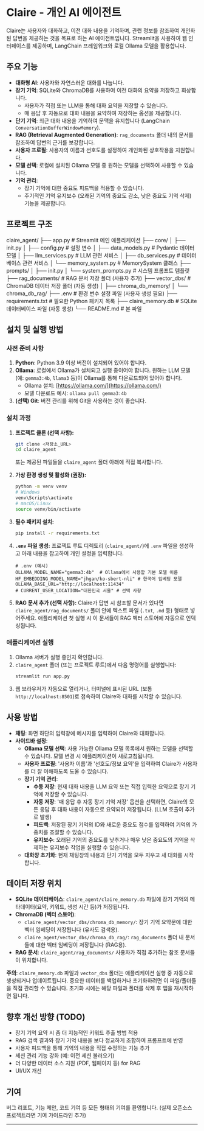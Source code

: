 # Claire - 개인 AI 에이전트

Claire는 사용자와 대화하고, 이전 대화 내용을 기억하며, 관련 정보를 참조하여 개인화된 답변을 제공하는 것을 목표로 하는 AI 에이전트입니다. Streamlit을 사용하여 웹 인터페이스를 제공하며, LangChain 프레임워크와 로컬 Ollama 모델을 활용합니다.

## 주요 기능

-   **대화형 AI**: 사용자와 자연스러운 대화를 나눕니다.
-   **장기 기억**: SQLite와 ChromaDB를 사용하여 이전 대화의 요약을 저장하고 회상합니다.
    -   사용자가 직접 또는 LLM을 통해 대화 요약을 저장할 수 있습니다.
    -   매 응답 후 자동으로 대화 내용을 요약하여 저장하는 옵션을 제공합니다.
-   **단기 기억**: 최근 대화 내용을 기억하여 문맥을 유지합니다 (LangChain `ConversationBufferWindowMemory`).
-   **RAG (Retrieval Augmented Generation)**: `rag_documents` 폴더 내의 문서를 참조하여 답변의 근거를 보강합니다.
-   **사용자 프로필**: 사용자의 이름과 선호도를 설정하여 개인화된 상호작용을 지원합니다.
-   **모델 선택**: 로컬에 설치된 Ollama 모델 중 원하는 모델을 선택하여 사용할 수 있습니다.
-   **기억 관리**:
    -   장기 기억에 대한 중요도 피드백을 적용할 수 있습니다.
    -   주기적인 기억 유지보수 (오래된 기억의 중요도 감소, 낮은 중요도 기억 삭제) 기능을 제공합니다.

## 프로젝트 구조

claire_agent/
├── app.py                   # Streamlit 메인 애플리케이션
├── core/
│   ├── init.py
│   ├── config.py            # 설정 변수
│   ├── data_models.py       # Pydantic 데이터 모델
│   ├── llm_services.py      # LLM 관련 서비스
│   ├── db_services.py       # 데이터베이스 관련 서비스
│   └── memory_system.py     # MemorySystem 클래스
├── prompts/
│   ├── init.py
│   └── system_prompts.py    # 시스템 프롬프트 템플릿
├── rag_documents/           # RAG 문서 저장 폴더 (사용자 추가)
├── vector_dbs/              # ChromaDB 데이터 저장 폴더 (자동 생성)
│   ├── chroma_db_memory/
│   └── chroma_db_rag/
├── .env                     # 환경 변수 설정 파일 (사용자 생성 필요)
├── requirements.txt         # 필요한 Python 패키지 목록
├── claire_memory.db         # SQLite 데이터베이스 파일 (자동 생성)
└── README.md                # 본 파일

## 설치 및 실행 방법

### 사전 준비 사항

1.  **Python**: Python 3.9 이상 버전이 설치되어 있어야 합니다.
2.  **Ollama**: 로컬에서 Ollama가 설치되고 실행 중이어야 합니다. 원하는 LLM 모델(예: `gemma3:4b`, `llama3` 등)이 Ollama를 통해 다운로드되어 있어야 합니다.
    -   Ollama 설치: [https://ollama.com/](https://ollama.com/)
    -   모델 다운로드 예시: `ollama pull gemma3:4b`
3.  **(선택) Git**: 버전 관리를 위해 Git을 사용하는 것이 좋습니다.

### 설치 과정

1.  **프로젝트 클론 (선택 사항):**
    ```bash
    git clone <저장소_URL>
    cd claire_agent
    ```
    또는 제공된 파일들을 `claire_agent` 폴더 아래에 직접 복사합니다.

2.  **가상 환경 생성 및 활성화 (권장):**
    ```bash
    python -m venv venv
    # Windows
    venv\Scripts\activate
    # macOS/Linux
    source venv/bin/activate
    ```

3.  **필수 패키지 설치:**
    ```bash
    pip install -r requirements.txt
    ```

4.  **`.env` 파일 생성:**
    프로젝트 루트 디렉토리 (`claire_agent/`)에 `.env` 파일을 생성하고 아래 내용을 참고하여 개인 설정을 입력합니다.
    ```env
    # .env (예시)
    OLLAMA_MODEL_NAME="gemma3:4b"  # Ollama에서 사용할 기본 모델 이름
    HF_EMBEDDING_MODEL_NAME="jhgan/ko-sbert-nli" # 한국어 임베딩 모델
    OLLAMA_BASE_URL="http://localhost:11434"
    # CURRENT_USER_LOCATION="대한민국 서울" # 선택 사항
    ```

5.  **RAG 문서 추가 (선택 사항):**
    Claire가 답변 시 참조할 문서가 있다면 `claire_agent/rag_documents/` 폴더 안에 텍스트 파일 (`.txt`, `.md` 등) 형태로 넣어주세요. 애플리케이션 첫 실행 시 이 문서들이 RAG 벡터 스토어에 자동으로 인덱싱됩니다.

### 애플리케이션 실행

1.  Ollama 서버가 실행 중인지 확인합니다.
2.  `claire_agent` 폴더 (또는 프로젝트 루트)에서 다음 명령어를 실행합니다:
    ```bash
    streamlit run app.py
    ```
3.  웹 브라우저가 자동으로 열리거나, 터미널에 표시된 URL (보통 `http://localhost:8501`)로 접속하여 Claire와 대화를 시작할 수 있습니다.

## 사용 방법

-   **채팅**: 화면 하단의 입력창에 메시지를 입력하여 Claire와 대화합니다.
-   **사이드바 설정**:
    -   **Ollama 모델 선택**: 사용 가능한 Ollama 모델 목록에서 원하는 모델을 선택할 수 있습니다. 모델 변경 시 애플리케이션이 새로고침됩니다.
    -   **사용자 프로필**: '사용자 이름'과 '선호도/정보 요약'을 입력하여 Claire가 사용자를 더 잘 이해하도록 도울 수 있습니다.
    -   **장기 기억 관리**:
        -   **수동 저장**: 현재 대화 내용을 LLM 요약 또는 직접 입력한 요약으로 장기 기억에 저장할 수 있습니다.
        -   **자동 저장**: '매 응답 후 자동 장기 기억 저장' 옵션을 선택하면, Claire의 모든 응답 후 대화 내용이 자동으로 요약되어 저장됩니다. (LLM 호출이 추가로 발생)
        -   **피드백**: 저장된 장기 기억의 ID와 새로운 중요도 점수를 입력하여 기억의 가중치를 조절할 수 있습니다.
        -   **유지보수**: 오래된 기억의 중요도를 낮추거나 매우 낮은 중요도의 기억을 삭제하는 유지보수 작업을 실행할 수 있습니다.
    -   **대화창 초기화**: 현재 채팅창의 내용과 단기 기억을 모두 지우고 새 대화를 시작합니다.

## 데이터 저장 위치

-   **SQLite 데이터베이스**: `claire_agent/claire_memory.db` 파일에 장기 기억의 메타데이터(요약, 키워드, 생성 시간 등)가 저장됩니다.
-   **ChromaDB (벡터 스토어)**:
    -   `claire_agent/vector_dbs/chroma_db_memory/`: 장기 기억 요약문에 대한 벡터 임베딩이 저장됩니다 (유사도 검색용).
    -   `claire_agent/vector_dbs/chroma_db_rag/`: `rag_documents` 폴더 내 문서들에 대한 벡터 임베딩이 저장됩니다 (RAG용).
-   **RAG 문서**: `claire_agent/rag_documents/` 사용자가 직접 추가하는 참조 문서들이 위치합니다.

**주의**: `claire_memory.db` 파일과 `vector_dbs` 폴더는 애플리케이션 실행 중 자동으로 생성되거나 업데이트됩니다. 중요한 데이터를 백업하거나 초기화하려면 이 파일/폴더들을 직접 관리할 수 있습니다. 초기화 시에는 해당 파일과 폴더를 삭제 후 앱을 재시작하면 됩니다.

## 향후 개선 방향 (TODO)

-   장기 기억 요약 시 좀 더 지능적인 키워드 추출 방법 적용
-   RAG 검색 결과와 장기 기억 내용을 보다 정교하게 조합하여 프롬프트에 반영
-   사용자 피드백을 통해 기억의 내용을 직접 수정하는 기능 추가
-   세션 관리 기능 강화 (예: 이전 세션 불러오기)
-   더 다양한 데이터 소스 지원 (PDF, 웹페이지 등) for RAG
-   UI/UX 개선

## 기여

버그 리포트, 기능 제안, 코드 기여 등 모든 형태의 기여를 환영합니다. (실제 오픈소스 프로젝트라면 기여 가이드라인 추가)

---